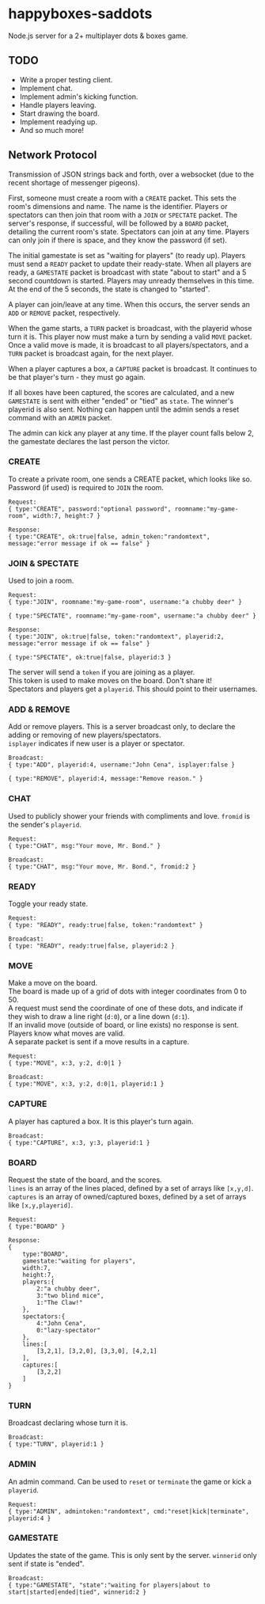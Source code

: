 # happyboxes-saddots
Node.js server for a 2+ multiplayer dots &amp; boxes game.

## TODO

 - Write a proper testing client.
 - Implement chat.
 - Implement admin's kicking function.
 - Handle players leaving.
 - Start drawing the board.
 - Implement readying up.
 - And so much more!

## Network Protocol

Transmission of JSON strings back and forth, over a websocket (due to the recent shortage of messenger pigeons).

First, someone must create a room with a `CREATE` packet. This sets the room's dimensions and name. The name is the identifier. Players or spectators can then join that room with a `JOIN` or `SPECTATE` packet. The server's response, if successful, will be followed by a `BOARD` packet, detailing the current room's state. Spectators can join at any time. Players can only join if there is space, and they know the password (if set).

The initial gamestate is set as "waiting for players" (to ready up). Players must send a `READY` packet to update their ready-state. When all players are ready, a `GAMESTATE` packet is broadcast with state "about to start" and a 5 second countdown is started. Players may unready themselves in this time. At the end of the 5 seconds, the state is changed to "started".

A player can join/leave at any time. When this occurs, the server sends an `ADD` or `REMOVE` packet, respectively.

When the game starts, a `TURN` packet is broadcast, with the playerid whose turn it is. This player now must make a turn by sending a valid `MOVE` packet. Once a valid move is made, it is broadcast to all players/spectators, and a `TURN` packet is broadcast again, for the next player.

When a player captures a box, a `CAPTURE` packet is broadcast. It continues to be that player's turn - they must go again.

If all boxes have been captured, the scores are calculated, and a new `GAMESTATE` is sent with either "ended" or "tied" as `state`. The winner's playerid is also sent. Nothing can happen until the admin sends a reset command with an `ADMIN` packet.

The admin can kick any player at any time. If the player count falls below 2, the gamestate declares the last person the victor.

### CREATE

To create a private room, one sends a CREATE packet, which looks like so. Password (if used) is required to `JOIN` the room.

    Request:
	{ type:"CREATE", password:"optional password", roomname:"my-game-room", width:7, height:7 }

    Response:
	{ type:"CREATE", ok:true|false, admin_token:"randomtext", message:"error message if ok == false" }

### JOIN & SPECTATE

Used to join a room.

    Request:
	{ type:"JOIN", roomname:"my-game-room", username:"a chubby deer" }

	{ type:"SPECTATE", roomname:"my-game-room", username:"a chubby deer" }

	Response:
	{ type:"JOIN", ok:true|false, token:"randomtext", playerid:2, message:"error message if ok == false" }

	{ type:"SPECTATE", ok:true|false, playerid:3 }

The server will send a `token` if you are joining as a player.  
This token is used to make moves on the board. Don't share it!  
Spectators and players get a `playerid`. This should point to their usernames.

### ADD & REMOVE

Add or remove players. This is a server broadcast only, to declare the adding or removing of new players/spectators.  
`isplayer` indicates if new user is a player or spectator.

    Broadcast:
    { type:"ADD", playerid:4, username:"John Cena", isplayer:false }
    
    { type:"REMOVE", playerid:4, message:"Remove reason." }

### CHAT

Used to publicly shower your friends with compliments and love. `fromid` is the sender's `playerid`.

    Request:
	{ type:"CHAT", msg:"Your move, Mr. Bond." }

	Broadcast:
	{ type:"CHAT", msg:"Your move, Mr. Bond.", fromid:2 }

### READY

Toggle your ready state.

    Request:
	{ type: "READY", ready:true|false, token:"randomtext" }
	
	Broadcast:
	{ type: "READY", ready:true|false, playerid:2 }

### MOVE

Make a move on the board.  
The board is made up of a grid of dots with integer coordinates from 0 to 50.  
A request must send the coordinate of one of these dots, and indicate if they wish to draw a line right (`d:0`), or a line down (`d:1`).  
If an invalid move (outside of board, or line exists) no response is sent. Players know what moves are valid.  
A separate packet is sent if a move results in a capture.

    Request:
	{ type:"MOVE", x:3, y:2, d:0|1 }

	Broadcast:
	{ type:"MOVE", x:3, y:2, d:0|1, playerid:1 }

### CAPTURE

A player has captured a box. It is this player's turn again.

    Broadcast:
	{ type:"CAPTURE", x:3, y:3, playerid:1 }

### BOARD

Request the state of the board, and the scores.  
`lines` is an array of the lines placed, defined by a set of arrays like `[x,y,d]`.  
`captures` is an array of owned/captured boxes, defined by a set of arrays like `[x,y,playerid]`.

    Request:
	{ type:"BOARD" }

	Response:
	{
	    type:"BOARD",
	    gamestate:"waiting for players",
	    width:7,
	    height:7,
	    players:{
	        2:"a chubby deer",
	        3:"two blind mice",
	        1:"The Claw!"
	    },
	    spectators:{
	        4:"John Cena",
	        0:"lazy-spectator"
	    },
	    lines:[
	    	[3,2,1], [3,2,0], [3,3,0], [4,2,1]
	    ],
	    captures:[
	        [3,2,2]
	    ]
	}

### TURN

Broadcast declaring whose turn it is.

    Broadcast:
    { type:"TURN", playerid:1 }

### ADMIN

An admin command. Can be used to `reset` or `terminate` the game or kick a `playerid`.

    Request:
    { type:"ADMIN", admintoken:"randomtext", cmd:"reset|kick|terminate", playerid:4 }

### GAMESTATE

Updates the state of the game. This is only sent by the server. `winnerid` only sent if state is "ended".

    Broadcast:
	{ type:"GAMESTATE", "state":"waiting for players|about to start|started|ended|tied", winnerid:2 }
